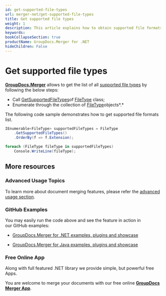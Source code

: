 ```yaml
---
id: get-supported-file-types
url: merger-net/get-supported-file-types
title: Get supported file types
weight: 1
description: This article explains how to obtain supported file formats list when merge PDF, Word, Excel, PowerPoint documents with GroupDocs.Merger within your .NET applications.
keywords: 
bookCollapseSection: true
productName: GroupDocs.Merger for .NET
hideChildren: False
---
```


# Get supported file types

**[GroupDocs.Merger](https://products.groupdocs.com/merger/net)** allows to get the list of all [supported file types](https://docs.groupdocs.com/display/mergernet/Supported+Document+Types) by following the below steps:

*   Call [GetSupportedFileTypes](https://apireference.groupdocs.com/net/merger/groupdocs.merger.domain/filetype/methods/getsupportedfiletypes)of [FileType](https://apireference.groupdocs.com/net/merger/groupdocs.merger.domain/filetype) class;
*   Enumerate through the collection of [FileType](https://apireference.groupdocs.com/net/merger/groupdocs.merger.domain/filetype)objects*.*

The following code sample demonstrates how to get supported file formats list.

```csharp
IEnumerable<FileType> supportedFileTypes = FileType
	.GetSupportedFileTypes()
	.OrderBy(f => f.Extension);

foreach (FileType fileType in supportedFileTypes)
	Console.WriteLine(fileType);
```

## More resources

### Advanced Usage Topics 

To learn more about document merging features, please refer the [advanced usage section](Advanced%2Busage.html).

### GitHub Examples 

You may easily run the code above and see the feature in action in our GitHub examples:

*   [GroupDocs.Merger for .NET examples, plugins and showcase](https://github.com/groupdocs-merger/GroupDocs.Merger-for-.NET)
    
*   [GroupDocs.Merger for Java examples, plugins and showcase](https://github.com/groupdocs-merger/GroupDocs.Merger-for-Java)
    

### Free Online App 

Along with full featured .NET library we provide simple, but powerful free Apps.

You are welcome to merge your documents with our free online **[GroupDocs Merger App](https://products.groupdocs.app/merger)**.
